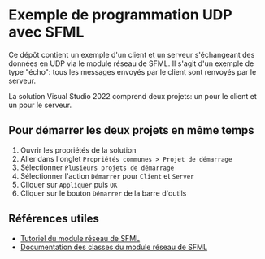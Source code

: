# Exemple de programmation UDP avec SFML

Ce dépôt contient un exemple d'un client et un serveur s'échangeant des données
en UDP via le module réseau de SFML. Il s'agit d'un exemple de type "écho": tous
les messages envoyés par le client sont renvoyés par le serveur.

La solution Visual Studio 2022 comprend deux projets: un pour le client et un
pour le serveur.

## Pour démarrer les deux projets en même temps

1. Ouvrir les propriétés de la solution 
2. Aller dans l'onglet `Propriétés communes > Projet de démarrage` 
3. Sélectionner `Plusieurs projets de démarrage` 
4. Sélectionner l'action `Démarrer` pour `Client` et `Server` 
5. Cliquer sur `Appliquer` puis `OK` 
6. Cliquer sur le bouton `Démarrer` de la barre d'outils

## Références utiles

* [Tutoriel du module réseau de SFML](https://www.sfml-dev.org/tutorials/2.5/index-fr.php#module-rceseau)
* [Documentation des classes du module réseau de SFML](https://www.sfml-dev.org/documentation/2.5.1-fr/group__network.php)
